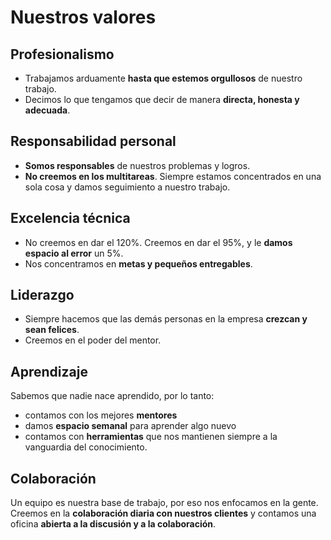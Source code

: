 # **Nuestros valores**

## Profesionalismo
* Trabajamos arduamente **hasta que estemos orgullosos** de nuestro trabajo.
* Decimos lo que tengamos que decir de manera **directa, honesta y adecuada**.

## Responsabilidad personal
* **Somos responsables** de nuestros problemas y logros.
* **No creemos en los multitareas**. Siempre estamos concentrados en una sola cosa y damos seguimiento a nuestro trabajo.

## Excelencia técnica
* No creemos en dar el 120%. Creemos en dar el 95%, y le **damos espacio al error** un 5%.
* Nos concentramos en **metas y pequeños entregables**.

## Liderazgo
* Siempre hacemos que las demás personas en la empresa **crezcan y sean felices**.
* Creemos en el poder del mentor.

## Aprendizaje
Sabemos que nadie nace aprendido, por lo tanto:
* contamos con los mejores **mentores**
* damos **espacio semanal** para aprender algo nuevo
* contamos con **herramientas** que nos mantienen siempre a la vanguardia del conocimiento.

## Colaboración
Un equipo es nuestra base de trabajo, por eso nos enfocamos en la gente. Creemos en la **colaboración diaria con nuestros clientes** y contamos una oficina **abierta a la discusión y a la colaboración**.
